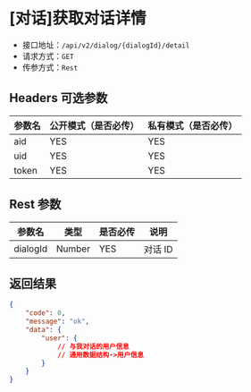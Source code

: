 # [对话]获取对话详情

- 接口地址：`/api/v2/dialog/{dialogId}/detail`
- 请求方式：`GET`
- 传参方式：`Rest`

## Headers 可选参数

| 参数名 | 公开模式（是否必传） | 私有模式（是否必传） |
| --- | --- | --- |
| aid | YES | YES |
| uid | YES | YES |
| token | YES | YES |

## Rest 参数

| 参数名 | 类型 | 是否必传 | 说明 |
| --- | --- | --- | --- |
| dialogId | Number | YES | 对话 ID |

## 返回结果

```json
{
    "code": 0,
    "message": "ok",
    "data": {
        "user": {
            // 与我对话的用户信息
            // 通用数据结构->用户信息
        }
    }
}
```
